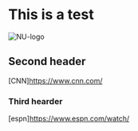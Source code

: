 # This is a test

![NU-logo](https://1000logos.net/wp-content/uploads/2021/07/Northwestern-Wildcats-Logo.png)

## Second header
[CNN]<https://www.cnn.com/>


### Third hearder
[espn]<https://www.espn.com/watch/>

